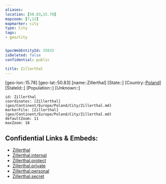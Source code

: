 ```yaml
---
aliases: 
location: [50.83,15.78]
mapzoom: [7,12] 
mapmarker: city 
type: City
tags:
- geo/City


SpocWebEntityId: 35833
isDeleted: false
confidential: public

title: Zillerthal
---
```

[geo-lon::15.78]
[geo-lat::50.83]
[name::Zillerthal]
[State::]
[Country::[Poland](geo/Continent/Europe/Poland.md)]
[StateId::]
[Population::]
[Unknown::]


```leaflet
id: Zillerthal
coordinates: [Zillerthal](geo/Continent/Europe/Poland/City/Zillerthal.md)
markerFile: [Zillerthal](geo/Continent/Europe/Poland/City/Zillerthal.md)
defaultZoom: 11 
maxZoom: 18
```


## Confidential Links & Embeds: 
- [Zillerthal](../../../../../../_public/geo/Continent/Europe/Poland/City/Zillerthal.md) 
- [Zillerthal.internal](../../../../../../_internal/geo/Continent/Europe/Poland/City/Zillerthal.internal.md) 
- [Zillerthal.protect](../../../../../../_protect/geo/Continent/Europe/Poland/City/Zillerthal.protect.md) 
- [Zillerthal.private](../../../../../../_private/geo/Continent/Europe/Poland/City/Zillerthal.private.md) 
- [Zillerthal.personal](../../../../../../_personal/geo/Continent/Europe/Poland/City/Zillerthal.personal.md) 
- [Zillerthal.secret](../../../../../../_secret/geo/Continent/Europe/Poland/City/Zillerthal.secret.md) 
